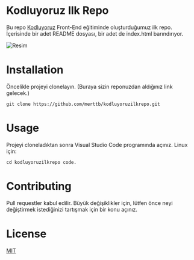 # Kodluyoruz Ilk Repo
Bu repo [Kodluyoruz](https://kodluyoruz.org/) Front-End eğitiminde oluşturduğumuz ilk repo. İçerisinde bir adet README dosyası, bir adet de index.html barındırıyor.

![Resim](https://imgyukle.com/f/2022/11/04/JEfyL0.png)

# Installation 
Öncelikle projeyi clonelayın. (Buraya sizin reponuzdan aldığınız link gelecek.)

`git clone https://github.com/merttb/kodluyoruzilkrepo.git`

# Usage
Projeyi cloneladıktan sonra Visual Studio Code programında açınız.
Linux için:

`cd kodluyoruzilkrepo code. `

# Contributing 
Pull requestler kabul edilir. Büyük değişiklikler için, lütfen önce neyi değiştirmek istediğinizi tartışmak için bir konu açınız.

# License
[MIT](https://choosealicense.com/licenses/mit/)


